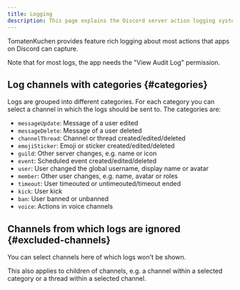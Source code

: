 ```yaml
---
title: Logging
description: This page explains the Discord server action logging system.
---
```


TomatenKuchen provides feature rich logging about most actions that apps on Discord can capture.

Note that for most logs, the app needs the "View Audit Log" permission.

## Log channels with categories {#categories}

Logs are grouped into different categories. For each category you can select a channel in which the logs should be sent to. The categories are:

- `messageUpdate`: Message of a user edited
- `messageDelete`: Message of a user deleted
- `channelThread`: Channel or thread created/edited/deleted
- `emojiSticker`: Emoji or sticker created/edited/deleted
- `guild`: Other server changes, e.g. name or icon
- `event`: Scheduled event created/edited/deleted
- `user`: User changed the global username, display name or avatar
- `member`: Other user changes, e.g. name, avatar or roles
- `timeout`: User timeouted or untimeouted/timeout ended
- `kick`: User kick
- `ban`: User banned or unbanned
- `voice`: Actions in voice channels

## Channels from which logs are ignored {#excluded-channels}

You can select channels here of which logs won't be shown.

This also applies to children of channels, e.g. a channel within a selected category or a thread within a selected channel.
